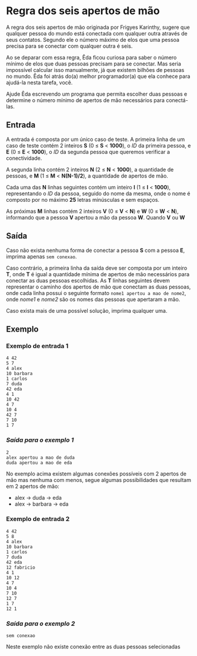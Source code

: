 # Regra dos seis apertos de mão

A regra dos seis apertos de mão originada por Frigyes Karinthy, sugere que qualquer pessoa do mundo está conectada com qualquer outra através de seus contatos. Segundo ele o número máximo de elos que uma pessoa precisa para se conectar com qualquer outra é seis.

Ao se deparar com essa regra, Êda ficou curiosa para saber o número mínimo de elos que duas pessoas precisam para se conectar. Mas seria impossível calcular isso manualmente, já que existem bilhões de pessoas no mundo. Êda foi atrás do(a) melhor programador(a) que ela conhece para ajudá-la nesta tarefa, você.

Ajude Êda escrevendo um programa que permita escolher duas pessoas e determine o número mínimo de apertos de mão necessários para conectá-las.

## Entrada

A entrada é composta por um único caso de teste. A primeira linha de um caso de teste contém 2 inteiros **S** (0 &le; **S** &lt; **1000**), o *ID* da primeira pessoa, e **E** (0 &le; **E** &lt; **1000**), o *ID* da segunda pessoa que queremos verificar a conectividade.

A segunda linha contém 2 inteiros **N** (2 &le; **N** &lt; **1000**), a quantidade de pessoas, e **M** (1 &le; **M** &lt; **N(N-1)/2**), a quantidade de apertos de mão.

Cada uma das **N** linhas seguintes contém um inteiro **I** (1 &le; **I** &lt; **1000**), representando o *ID* da pessoa, seguido do nome da mesma, onde o nome é composto por no máximo **25** letras minúsculas e sem espaços.

As próximas **M** linhas contém 2 inteiros **V** (0 &le; **V** &lt; **N**) e **W** (0 &le; **W** &lt; **N**), informando que a pessoa **V** apertou a mão da pessoa **W**. Quando **V** ou **W** 

## Saída

Caso não exista nenhuma forma de conectar a pessoa **S** com a pessoa **E**, imprima apenas `sem conexao`.

Caso contrário, a primeira linha da saída deve ser composta por um inteiro **T**, onde **T** é igual a quantidade mínima de apertos de mão necessários para conectar as duas pessoas escolhidas. As **T** linhas seguintes devem representar o caminho dos apertos de mão que conectam as duas pessoas, onde cada linha possui o seguinte formato `nome1 apertou a mao de nome2`, onde *nome1* e *nome2* são os nomes das pessoas que apertaram a mão.

Caso exista mais de uma possível solução, imprima qualquer uma.

## Exemplo

### Exemplo de entrada 1

```
4 42
5 7
4 alex
10 barbara
1 carlos
7 duda
42 eda
4 1
10 42
4 7
10 4
42 7
7 10
1 7
```

### *Saída para o exemplo 1*

```
2
alex apertou a mao de duda
duda apertou a mao de eda

```

No exemplo acima existem algumas conexões possíveis com 2 apertos de mão mas nenhuma com menos, segue algumas possibilidades que resultam em 2 apertos de mão:

- alex -> duda -> eda
- alex -> barbara -> eda

### Exemplo de entrada 2

```
4 42
5 8
4 alex
10 barbara
1 carlos
7 duda
42 eda
12 fabricio
4 1
10 12
4 7
10 4
7 10
12 7
1 7
12 1
```

### *Saída para o exemplo 2*

```
sem conexao

```

Neste exemplo não existe conexão entre as duas pessoas selecionadas
